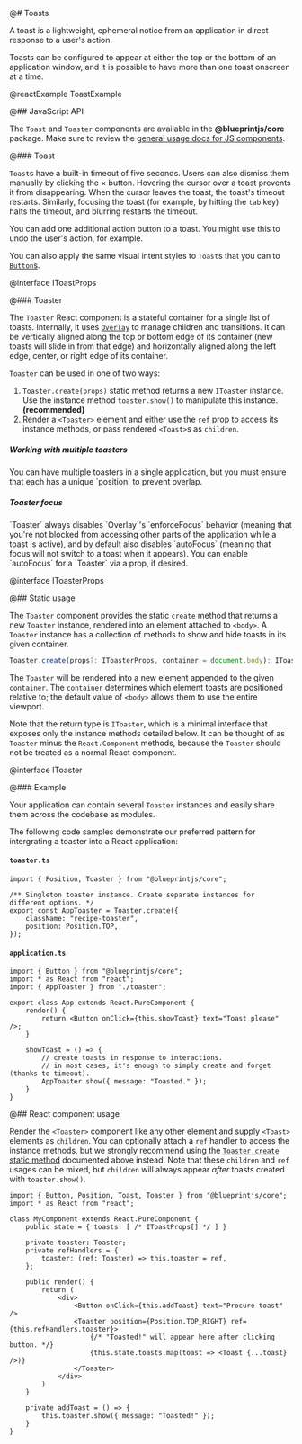 @# Toasts

A toast is a lightweight, ephemeral notice from an application in direct response to a user's action.


Toasts can be configured to appear at either the top or the bottom of an application window, and it is possible to
have more than one toast onscreen at a time.

@reactExample ToastExample

@## JavaScript API

The `Toast` and `Toaster` components are available in the __@blueprintjs/core__ package.
Make sure to review the [general usage docs for JS components](#blueprint.usage).

@### Toast

`Toast`s have a built-in timeout of five seconds. Users can also dismiss them manually by clicking the &times; button.
Hovering the cursor over a toast prevents it from disappearing. When the cursor leaves the toast, the toast's timeout restarts.
Similarly, focusing the toast (for example, by hitting the `tab` key) halts the timeout, and blurring restarts the timeout.

You can add one additional action button to a toast. You might use this to undo the user's action, for example.

You can also apply the same visual intent styles to `Toast`s that you can to [`Button`s](#core/components/button.css-api).

@interface IToastProps

@### Toaster

The `Toaster` React component is a stateful container for a single list of toasts. Internally, it
uses [`Overlay`](#core/components/overlay) to manage children and transitions. It can be vertically
aligned along the top or bottom edge of its container (new toasts will slide in from that edge) and
horizontally aligned along the left edge, center, or right edge of its container.

`Toaster` can be used in one of two ways:

1. `Toaster.create(props)` static method returns a new `IToaster` instance. Use the instance method `toaster.show()` to manipulate this instance. __(recommended)__
1. Render a `<Toaster>` element and either use the `ref` prop to access its instance methods, or pass rendered `<Toast>`s as `children`.

<div class="pt-callout pt-intent-primary pt-icon-info-sign">
    <h5>Working with multiple toasters</h5>
    You can have multiple toasters in a single application, but you must ensure that each has a unique
    `position` to prevent overlap.
</div>

<div class="pt-callout pt-intent-primary pt-icon-info-sign">
    <h5>Toaster focus</h5>
    `Toaster` always disables `Overlay`'s `enforceFocus` behavior (meaning that you're not blocked
    from accessing other parts of the application while a toast is active), and by default also
    disables `autoFocus` (meaning that focus will not switch to a toast when it appears). You can
    enable `autoFocus` for a `Toaster` via a prop, if desired.
</div>


@interface IToasterProps

@## Static usage

The `Toaster` component provides the static `create` method that returns a new `Toaster` instance, rendered into an
element attached to `<body>`. A `Toaster` instance
has a collection of methods to show and hide toasts in its given container.

```ts
Toaster.create(props?: IToasterProps, container = document.body): IToaster
```


The `Toaster` will be rendered into a new element appended to the given `container`. The `container` determines which element toasts are positioned relative to; the default value of `<body>` allows them to use the entire viewport.

Note that the return type is `IToaster`, which is a minimal interface that exposes only the instance
methods detailed below. It can be thought of as `Toaster` minus the `React.Component` methods,
because the `Toaster` should not be treated as a normal React component.

@interface IToaster

@### Example

Your application can contain several `Toaster` instances and easily share them across the codebase as modules.

The following code samples demonstrate our preferred pattern for intergrating a toaster into a React application:

#### `toaster.ts`
```tsx
import { Position, Toaster } from "@blueprintjs/core";

/** Singleton toaster instance. Create separate instances for different options. */
export const AppToaster = Toaster.create({
    className: "recipe-toaster",
    position: Position.TOP,
});
```

#### `application.ts`
```tsx
import { Button } from "@blueprintjs/core";
import * as React from "react";
import { AppToaster } from "./toaster";

export class App extends React.PureComponent {
    render() {
        return <Button onClick={this.showToast} text="Toast please" />;
    }

    showToast = () => {
        // create toasts in response to interactions.
        // in most cases, it's enough to simply create and forget (thanks to timeout).
        AppToaster.show({ message: "Toasted." });
    }
}
```

@## React component usage

Render the `<Toaster>` component like any other element and supply `<Toast>` elements as `children`. You can
optionally attach a `ref` handler to access the instance methods, but we strongly recommend using the
[`Toaster.create` static method](#core/components/toast.static-usage) documented above instead. Note that these
`children` and `ref` usages can be mixed, but `children` will always appear _after_ toasts created with
`toaster.show()`.

```tsx
import { Button, Position, Toast, Toaster } from "@blueprintjs/core";
import * as React from "react";

class MyComponent extends React.PureComponent {
    public state = { toasts: [ /* IToastProps[] */ ] }

    private toaster: Toaster;
    private refHandlers = {
        toaster: (ref: Toaster) => this.toaster = ref,
    };

    public render() {
        return (
            <div>
                <Button onClick={this.addToast} text="Procure toast" />
                <Toaster position={Position.TOP_RIGHT} ref={this.refHandlers.toaster}>
                    {/* "Toasted!" will appear here after clicking button. */}
                    {this.state.toasts.map(toast => <Toast {...toast} />)}
                </Toaster>
            </div>
        )
    }

    private addToast = () => {
        this.toaster.show({ message: "Toasted!" });
    }
}
```
